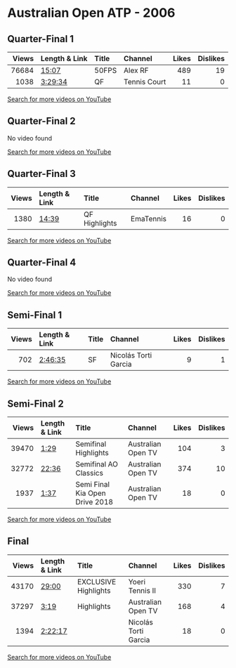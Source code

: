 
# Australian Open ATP - 2006

## Quarter-Final 1
|   Views | Length & Link                                          | Title   | Channel      |   Likes |   Dislikes |
|--------:|:-------------------------------------------------------|:--------|:-------------|--------:|-----------:|
|   76684 | [15:07](https://www.youtube.com/watch?v=THJ4WkDN0WE)   | 50FPS   | Alex RF      |     489 |         19 |
|    1038 | [3:29:34](https://www.youtube.com/watch?v=jgfm9B59z-I) | QF      | Tennis Court |      11 |          0 |

[Search for more videos on YouTube](https://www.youtube.com/results?search_query=%22australian+open%22+%22Federer%22+%22Davydenko%22+%222006%22+%22highlights%22)     

## Quarter-Final 2
No video found

[Search for more videos on YouTube](https://www.youtube.com/results?search_query=%22australian+open%22+%22Kiefer%22+%22Grosjean%22+%222006%22+%22highlights%22)     

## Quarter-Final 3
|   Views | Length & Link                                        | Title         | Channel   |   Likes |   Dislikes |
|--------:|:-----------------------------------------------------|:--------------|:----------|--------:|-----------:|
|    1380 | [14:39](https://www.youtube.com/watch?v=3w4iR-nZSq8) | QF Highlights | EmaTennis |      16 |          0 |

[Search for more videos on YouTube](https://www.youtube.com/results?search_query=%22australian+open%22+%22Nalbandian%22+%22Santoro%22+%222006%22+%22highlights%22)     

## Quarter-Final 4
No video found

[Search for more videos on YouTube](https://www.youtube.com/results?search_query=%22australian+open%22+%22Baghdatis%22+%22Ljubicic%22+%222006%22+%22highlights%22)     

## Semi-Final 1
|   Views | Length & Link                                          | Title   | Channel              |   Likes |   Dislikes |
|--------:|:-------------------------------------------------------|:--------|:---------------------|--------:|-----------:|
|     702 | [2:46:35](https://www.youtube.com/watch?v=mDZlQgr55Yg) | SF      | Nicolás Torti Garcia |       9 |          1 |

[Search for more videos on YouTube](https://www.youtube.com/results?search_query=%22australian+open%22+%22Federer%22+%22Kiefer%22+%222006%22+%22highlights%22)     

## Semi-Final 2
|   Views | Length & Link                                        | Title                             | Channel            |   Likes |   Dislikes |
|--------:|:-----------------------------------------------------|:----------------------------------|:-------------------|--------:|-----------:|
|   39470 | [1:29](https://www.youtube.com/watch?v=zk3tk4saF9Q)  | Semifinal Highlights              | Australian Open TV |     104 |          3 |
|   32772 | [22:36](https://www.youtube.com/watch?v=5MlUZXPij6s) | Semifinal  AO Classics            | Australian Open TV |     374 |         10 |
|    1937 | [1:37](https://www.youtube.com/watch?v=j19JOcohXBM)  | Semi Final  Kia Open Drive   2018 | Australian Open TV |      18 |          0 |

[Search for more videos on YouTube](https://www.youtube.com/results?search_query=%22australian+open%22+%22Baghdatis%22+%22Nalbandian%22+%222006%22+%22highlights%22)     

## Final
|   Views | Length & Link                                          | Title                      | Channel              |   Likes |   Dislikes |
|--------:|:-------------------------------------------------------|:---------------------------|:---------------------|--------:|-----------:|
|   43170 | [29:00](https://www.youtube.com/watch?v=QtqQfl32YZE)   | EXCLUSIVE       Highlights | Yoeri Tennis II      |     330 |          7 |
|   37297 | [3:19](https://www.youtube.com/watch?v=HD1nLtt8s68)    | Highlights                 | Australian Open TV   |     168 |          4 |
|    1394 | [2:22:17](https://www.youtube.com/watch?v=3OxnUUFYTYs) |                            | Nicolás Torti Garcia |      18 |          0 |

[Search for more videos on YouTube](https://www.youtube.com/results?search_query=%22australian+open%22+%22Federer%22+%22Baghdatis%22+%222006%22+%22highlights%22)     

